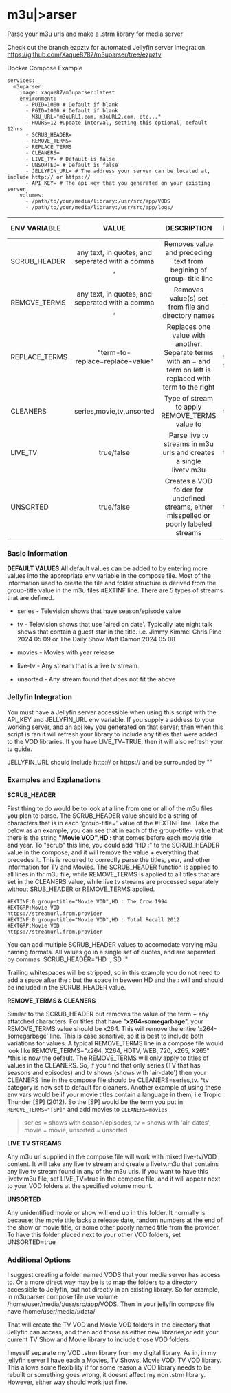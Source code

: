 # m3u|>arser
Parse your m3u urls and make a .strm library for media server

Check out the branch ezpztv for automated Jellyfin server integration. https://github.com/Xaque8787/m3uparser/tree/ezpztv

Docker Compose Example

```
services:
  m3uparser:
    image: xaque87/m3uparser:latest
    environment:
      - PUID=1000 # Default if blank
      - PGID=1000 # Default if blank
      - M3U_URL="m3uURL1.com, m3uURL2.com, etc..."
      - HOURS=12 #update interval, setting this optional, default 12hrs
      - SCRUB_HEADER=
      - REMOVE_TERMS=
      - REPLACE_TERMS
      - CLEANERS=
      - LIVE_TV= # Default is false
      - UNSORTED= # Default is false
      - JELLYFIN_URL= # The address your server can be located at, include http:// or https://
      - API_KEY= # The api key that you generated on your existing server.
    volumes:
      - /path/to/your/media/library:/usr/src/app/VODS
      - /path/to/your/media/library:/usr/src/app/logs/
```

| ENV VARIABLE  | VALUE  | DESCRIPTION | EXAMPLE | DEFAULT VALUES |
| :------------ |:-------:|:-----:|:-----|:-----:|
|SCRUB_HEADER|any text, in quotes, and seperated with a comma ,|Removes value and preceding text from begining of group-title line|"HD :"|"HD :, SD :"|
|REMOVE_TERMS|any text, in quotes, and seperated with a comma ,|Removes value(s) set from file and directory names|"x264, 720p"| "720p, WEB, h264, H264, HDTV, x264"|
|REPLACE_TERMS|"term-to-replace=replace-value"|Replaces one value with another. Separate terms with an = and term on left is replaced with term to the right|"replace-this=with-this"| "1/2=\u00BD, /=-"|
|CLEANERS|series,movie,tv,unsorted|Type of stream to apply REMOVE_TERMS value to| tv, movies|tv|
|LIVE_TV|true/false|Parse live tv streams in m3u urls and creates a single livetv.m3u|true/false|false|
|UNSORTED|true/false|Creates a VOD folder for undefined streams, either misspelled or poorly labeled streams|true/false|false|

### Basic Information
**DEFAULT VALUES**
All default values can be added to by entering more values into the appropriate env variable in the compose file.
Most of the information used to create the file and folder structure is derived from the group-title value in the m3u files #EXTINF line.
There are 5 types of streams that are defined.

+ series - Television shows that have season/episode value

+ tv - Television shows that use 'aired on date'. Typically late night talk shows that contain a guest star in the title. i.e. Jimmy Kimmel Chris Pine 2024 05 09 or The Daily Show Matt Damon 2024 05 08

+ movies - Movies with year release

+ live-tv - Any stream that is a live tv stream.

+ unsorted - Any stream found that does not fit the above

### Jellyfin Integration

You must have a Jellyfin server accessible when using this script with the API_KEY and JELLYFIN_URL env variable. If you supply a address to your working server, and an api key you generated on that server; then when this script is ran it will refresh your library to include any titles that were added to the VOD libraries. If you have LIVE_TV=TRUE, then it will also refresh your tv guide.

JELLYFIN_URL should include http:// or https:// and be surrounded by ""


### Examples and Explanations
**SCRUB_HEADER**

First thing to do would be to look at a line from one or all of the m3u files you plan to parse. The SCRUB_HEADER value should be a string of characters that is in each 'group-title=' value of the #EXTINF line. Take the below as an example, you can see that in each of the group-title= value that there is the string **"Movie VOD",HD :** that comes before each movie title and year. To "scrub" this line, you could add "HD :" to the SCRUB_HEADER value in the compose, and it will remove the value + everything that precedes it. This is required to correctly parse the titles, year, and other information for TV and Movies. The SCRUB_HEADER function is applied to all lines in thr m3u file, while REMOVE_TERMS is applied to all titles that are set in the CLEANERS value, while live tv streams are processed separately without SRUB_HEADER or REMOVE_TERMS applied.
```
#EXTINF:0 group-title="Movie VOD",HD : The Crow 1994
#EXTGRP:Movie VOD
https://streamurl.from.provider
#EXTINF:0 group-title="Movie VOD",HD : Total Recall 2012
#EXTGRP:Movie VOD
https://streamurl.from.provider
```
You can add multiple SCRUB_HEADER values to accomodate varying m3u naming formats. All values go in a single set of quotes, and are seperated by commas. SCRUB_HEADER="HD :, SD :"

Trailing whitespaces will be stripped, so in this example you do not need to add a space after the : but the space in beween HD and the : will and should be included in the SCRUB_HEADER value.

**REMOVE_TERMS & CLEANERS**

Similar to the SCRUB_HEADER but removes the value of the term + any attatched characters. For titles that have "**x264-somegarbage**", your REMOVE_TERMS value should be x264. This will remove the entire 'x264-somegarbage' line. This is case sensitive, so it is best to include both variations for values. A typical REMOVE_TERMS line in a compose file would look like REMOVE_TERMS="x264, X264, HDTV, WEB, 720, x265, X265" *this is now the default. The REMOVE_TERMS will only apply to titles of values in the CLEANERS. So, if you find that only series (TV that has seasons and episodes) and tv shows (shows with 'air-date') then your CLEANERS line in the compose file should be CLEANERS=series,tv. *tv category is now set to default for cleaners. Another example of using these env vars would be if your movie titles contain a language in them, i.e Tropic Thunder [SP] (2012). So the [SP] would be the term you put in ```REMOVE_TERMS="[SP]"``` and add movies to ```CLEANERS=movies```

>series = shows with season/episodes, tv = shows with 'air-dates', movie = movie, unsorted = unsorted

**LIVE TV STREAMS**

Any m3u url supplied in the compose file will work with mixed live-tv/VOD content. It will take any live tv stream and create a livetv.m3u that contains any live tv stream found in any of the m3u urls. If you want to have this livetv.m3u file, set LIVE_TV=true in the compose file, and it will appear next to your VOD folders at the specified volume mount.

**UNSORTED**

Any unidentified movie or show will end up in this folder. It normally is because; the movie title lacks a release date, random numbers at the end of the show or movie title, or some other poorly named title from the provider. To have this folder placed next to your other VOD folders, set UNSORTED=true

### Additional Options

I suggest creating a folder named VODS that your media server has access to. Or a more direct way may be is to map the folders to a directory accessible to Jellyfin, but not directly in an existing library. So for example, in m3uparser compose file use volume /home/user/media/:/usr/src/app/VODS. Then in your jellyfin compose file have /home/user/media/:/data/ 

That will create the TV VOD and Movie VOD folders in the directory that Jellyfin can access, and then add those as either new libraries,or edit your current TV Show and Movie library to include those VOD folders.

I myself separate my VOD .strm library from my digital library. As in, in my jellyfin server I have each a Movies, TV Shows, Movie VOD, TV VOD library. This allows some flexibility if for some reason a VOD library needs to be rebuilt or something goes wrong, it doesnt affect my non .strm library. However, either way should work just fine.
